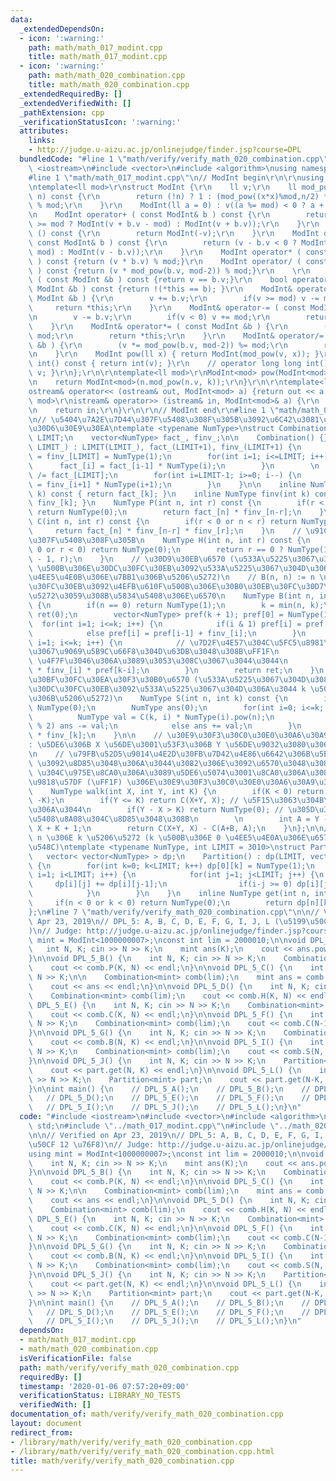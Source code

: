 ```yaml
---
data:
  _extendedDependsOn:
  - icon: ':warning:'
    path: math/math_017_modint.cpp
    title: math/math_017_modint.cpp
  - icon: ':warning:'
    path: math/math_020_combination.cpp
    title: math/math_020_combination.cpp
  _extendedRequiredBy: []
  _extendedVerifiedWith: []
  _pathExtension: cpp
  _verificationStatusIcon: ':warning:'
  attributes:
    links:
    - http://judge.u-aizu.ac.jp/onlinejudge/finder.jsp?course=DPL
  bundledCode: "#line 1 \"math/verify/verify_math_020_combination.cpp\"\n#include\
    \ <iostream>\n#include <vector>\n#include <algorithm>\nusing namespace std;\n\
    #line 1 \"math/math_017_modint.cpp\"\n// ModInt begin\r\n\r\nusing ll = long long;\r\
    \ntemplate<ll mod>\r\nstruct ModInt {\r\n    ll v;\r\n    ll mod_pow(ll x, ll\
    \ n) const {\r\n        return (!n) ? 1 : (mod_pow((x*x)%mod,n/2) * ((n&1)?x:1))\
    \ % mod;\r\n    }\r\n    ModInt(ll a = 0) : v((a %= mod) < 0 ? a + mod : a) {}\r\
    \n    ModInt operator+ ( const ModInt& b ) const {\r\n        return (v + b.v\
    \ >= mod ? ModInt(v + b.v - mod) : ModInt(v + b.v));\r\n    }\r\n    ModInt operator-\
    \ () const {\r\n        return ModInt(-v);\r\n    }\r\n    ModInt operator- (\
    \ const ModInt& b ) const {\r\n        return (v - b.v < 0 ? ModInt(v - b.v +\
    \ mod) : ModInt(v - b.v));\r\n    }\r\n    ModInt operator* ( const ModInt& b\
    \ ) const {return (v * b.v) % mod;}\r\n    ModInt operator/ ( const ModInt& b\
    \ ) const {return (v * mod_pow(b.v, mod-2)) % mod;}\r\n    \r\n    bool operator==\
    \ ( const ModInt &b ) const {return v == b.v;}\r\n    bool operator!= ( const\
    \ ModInt &b ) const {return !(*this == b); }\r\n    ModInt& operator+= ( const\
    \ ModInt &b ) {\r\n        v += b.v;\r\n        if(v >= mod) v -= mod;\r\n   \
    \     return *this;\r\n    }\r\n    ModInt& operator-= ( const ModInt &b ) {\r\
    \n        v -= b.v;\r\n        if(v < 0) v += mod;\r\n        return *this;\r\n\
    \    }\r\n    ModInt& operator*= ( const ModInt &b ) {\r\n        (v *= b.v) %=\
    \ mod;\r\n        return *this;\r\n    }\r\n    ModInt& operator/= ( const ModInt\
    \ &b ) {\r\n        (v *= mod_pow(b.v, mod-2)) %= mod;\r\n        return *this;\r\
    \n    }\r\n    ModInt pow(ll x) { return ModInt(mod_pow(v, x)); }\r\n    // operator\
    \ int() const { return int(v); }\r\n    // operator long long int() const { return\
    \ v; }\r\n};\r\n\r\ntemplate<ll mod>\r\nModInt<mod> pow(ModInt<mod> n, ll k) {\r\
    \n    return ModInt<mod>(n.mod_pow(n.v, k));\r\n}\r\n\r\ntemplate<ll mod>\r\n\
    ostream& operator<< (ostream& out, ModInt<mod> a) {return out << a.v;}\r\ntemplate<ll\
    \ mod>\r\nistream& operator>> (istream& in, ModInt<mod>& a) {\r\n    in >> a.v;\r\
    \n    return in;\r\n}\r\n\r\n// ModInt end\r\n#line 1 \"math/math_020_combination.cpp\"\
    \n// \u5404\u7A2E\u7D44\u307F\u5408\u308F\u305B\u3092\u6C42\u3081\u308B\u30E9\u30A4\
    \u30D6\u30E9\u30EA\ntemplate <typename NumType>\nstruct Combination {\n    int\
    \ LIMIT;\n    vector<NumType> fact_, finv_;\n\n    Combination() {}\n    Combination(int\
    \ LIMIT_) : LIMIT(LIMIT_), fact_(LIMIT+1), finv_(LIMIT+1) {\n        fact_[0]\
    \ = finv_[LIMIT] = NumType(1);\n        for(int i=1; i<=LIMIT; i++) {\n      \
    \      fact_[i] = fact_[i-1] * NumType(i);\n        }\n        \n        finv_[LIMIT]\
    \ /= fact_[LIMIT];\n        for(int i=LIMIT-1; i>=0; i--) {\n            finv_[i]\
    \ = finv_[i+1] * NumType(i+1);\n        }\n    }\n\n    inline NumType fact(int\
    \ k) const { return fact_[k]; }\n    inline NumType finv(int k) const { return\
    \ finv_[k]; }\n    NumType P(int n, int r) const {\n        if(r < 0 or n < r)\
    \ return NumType(0);\n        return fact_[n] * finv_[n-r];\n    }\n    NumType\
    \ C(int n, int r) const {\n        if(r < 0 or n < r) return NumType(0);\n   \
    \     return fact_[n] * finv_[n-r] * finv_[r];\n    }\n    // \u91CD\u8907\u7D44\
    \u307F\u5408\u308F\u305B\n    NumType H(int n, int r) const {\n        if(n <\
    \ 0 or r < 0) return NumType(0);\n        return r == 0 ? NumType(1) : C(n + r\
    \ - 1, r);\n    }\n    // \u30D9\u30EB\u6570 (\u533A\u5225\u3067\u304D\u308B n\
    \ \u500B\u306E\u30DC\u30FC\u30EB\u3092\u533A\u5225\u3067\u304D\u306A\u3044 k \u500B\
    \u4EE5\u4E0B\u306E\u7BB1\u306B\u5206\u5272)\n    // B(n, n) := n \u500B\u306E\u30DC\
    \u30FC\u30EB\u3092\u4EFB\u610F\u500B\u306E\u30B0\u30EB\u30FC\u30D7\u306B\u5206\
    \u5272\u3059\u308B\u5834\u5408\u306E\u6570\n    NumType B(int n, int k) const\
    \ {\n        if(n == 0) return NumType(1);\n        k = min(n, k);\n        NumType\
    \ ret(0);\n        vector<NumType> pref(k + 1); pref[0] = NumType(1);\n      \
    \  for(int i=1; i<=k; i++) {\n            if(i & 1) pref[i] = pref[i-1] - finv_[i];\n\
    \            else pref[i] = pref[i-1] + finv_[i];\n        }\n        for(int\
    \ i=1; i<=k; i++) {\n            // \u7D2F\u4E57\u304C\u5FC5\u8981\u306A\u306E\
    \u3067\u9069\u5B9C\u66F8\u304D\u63DB\u3048\u308B\uFF1F\n            // ModInt\
    \ \u4F7F\u3046\u306A\u3089\u3053\u308C\u3067\u3044\u3044\n            ret += NumType(i).pow(n)\
    \ * finv_[i] * pref[k-i];\n        }\n        return ret;\n    }\n    // \u30B9\
    \u30BF\u30FC\u30EA\u30F3\u30B0\u6570 (\u533A\u5225\u3067\u304D\u308B n \u500B\u306E\
    \u30DC\u30FC\u30EB\u3092\u533A\u5225\u3067\u304D\u306A\u3044 k \u500B\u306E\u7BB1\
    \u306B\u5206\u5272)\n    NumType S(int n, int k) const {\n        if(n < k) return\
    \ NumType(0);\n        NumType ans(0);\n        for(int i=0; i<=k; i++) {\n  \
    \          NumType val = C(k, i) * NumType(i).pow(n);\n            if((k - i)\
    \ % 2) ans -= val;\n            else ans += val;\n        }\n        return ans\
    \ * finv_[k];\n    }\n\n    // \u30E9\u30F3\u30C0\u30E0\u30A6\u30A9\u30FC\u30AF\
    : \u5DE6\u306B X \u56DE\u3001\u53F3\u306B Y \u56DE\u9032\u3080\u3068\u304D\u3001\
    \n    // \u79FB\u52D5\u9014\u4E2D\u30FB\u7D42\u4E86\u6642\u306B\u5EA7\u6A19 K\
    \ \u3092\u8D85\u3048\u306A\u3044\u3082\u306E\u3092\u6570\u3048\u308B\n    // K\
    \ \u304C\u975E\u8CA0\u306A\u3089\u5DE6\u5074\u3001\u8CA0\u306A\u3089\u53F3\u5074\
    \u9818\u57DF (\uFF1F) \u306E\u30E9\u30F3\u30C0\u30E0\u30A6\u30A9\u30FC\u30AF\n\
    \    NumType walk(int X, int Y, int K) {\n        if(K < 0) return walk(Y, X,\
    \ -K);\n        if(Y <= K) return C(X+Y, X); // \u5F15\u3063\u304B\u304B\u3089\
    \u306A\u3044\n        if(Y - X > K) return NumType(0); // \u305D\u3082\u305D\u3082\
    \u5408\u8A08\u304C\u8D85\u3048\u308B\n        \n        int A = Y - K - 1, B =\
    \ X + K + 1;\n        return C(X+Y, X) - C(A+B, A);\n    }\n};\n\n// P(n, k) :=\
    \ n \u306E k \u5206\u5272 (k \u500B\u306E 0 \u4EE5\u4E0A\u306E\u6574\u6570\u306E\
    \u548C)\ntemplate <typename NumType, int LIMIT = 3010>\nstruct Partition {\n \
    \   vector< vector<NumType> > dp;\n    Partition() : dp(LIMIT, vector<NumType>(LIMIT))\
    \ {\n        for(int k=0; k<LIMIT; k++) dp[0][k] = NumType(1);\n        for(int\
    \ i=1; i<LIMIT; i++) {\n            for(int j=1; j<LIMIT; j++) {\n           \
    \     dp[i][j] += dp[i][j-1];\n                if(i-j >= 0) dp[i][j] += dp[i-j][j];\n\
    \            }\n        }\n    }\n    inline NumType get(int n, int k) {\n   \
    \     if(n < 0 or k < 0) return NumType(0);\n        return dp[n][k];\n    }\n\
    };\n#line 7 \"math/verify/verify_math_020_combination.cpp\"\n\n// Verified on\
    \ Apr 23, 2019\n// DPL_5: A, B, C, D, E, F, G, I, J, L (\u5199\u50CF 12 \u76F8\
    )\n// Judge: http://judge.u-aizu.ac.jp/onlinejudge/finder.jsp?course=DPL\nusing\
    \ mint = ModInt<1000000007>;\nconst int lim = 2000010;\n\nvoid DPL_5_A() {\n \
    \   int N, K; cin >> N >> K;\n    mint ans(K);\n    cout << ans.pow(N) << endl;\n\
    }\n\nvoid DPL_5_B() {\n    int N, K; cin >> N >> K;\n    Combination<mint> comb(lim);\n\
    \    cout << comb.P(K, N) << endl;\n}\n\nvoid DPL_5_C() {\n    int N, K; cin >>\
    \ N >> K;\n\n    Combination<mint> comb(lim);\n    mint ans = comb.S(N, K) * comb.fact(K);\n\
    \    cout << ans << endl;\n}\n\nvoid DPL_5_D() {\n    int N, K; cin >> N >> K;\n\
    \    Combination<mint> comb(lim);\n    cout << comb.H(K, N) << endl;\n}\n\nvoid\
    \ DPL_5_E() {\n    int N, K; cin >> N >> K;\n    Combination<mint> comb(lim);\n\
    \    cout << comb.C(K, N) << endl;\n}\n\nvoid DPL_5_F() {\n    int N, K; cin >>\
    \ N >> K;\n    Combination<mint> comb(lim);\n    cout << comb.C(N-1, K-1) << endl;\n\
    }\n\nvoid DPL_5_G() {\n    int N, K; cin >> N >> K;\n    Combination<mint> comb(lim);\n\
    \    cout << comb.B(N, K) << endl;\n}\n\nvoid DPL_5_I() {\n    int N, K; cin >>\
    \ N >> K;\n    Combination<mint> comb(lim);\n    cout << comb.S(N, K) << endl;\n\
    }\n\nvoid DPL_5_J() {\n    int N, K; cin >> N >> K;\n    Partition<mint> part;\n\
    \    cout << part.get(N, K) << endl;\n}\n\nvoid DPL_5_L() {\n    int N, K; cin\
    \ >> N >> K;\n    Partition<mint> part;\n    cout << part.get(N-K, K) << endl;\n\
    }\n\nint main() {\n    // DPL_5_A();\n    // DPL_5_B();\n    // DPL_5_C();\n \
    \   // DPL_5_D();\n    // DPL_5_E();\n    // DPL_5_F();\n    // DPL_5_G();\n \
    \   // DPL_5_I();\n    // DPL_5_J();\n    // DPL_5_L();\n}\n"
  code: "#include <iostream>\n#include <vector>\n#include <algorithm>\nusing namespace\
    \ std;\n#include \"../math_017_modint.cpp\"\n#include \"../math_020_combination.cpp\"\
    \n\n// Verified on Apr 23, 2019\n// DPL_5: A, B, C, D, E, F, G, I, J, L (\u5199\
    \u50CF 12 \u76F8)\n// Judge: http://judge.u-aizu.ac.jp/onlinejudge/finder.jsp?course=DPL\n\
    using mint = ModInt<1000000007>;\nconst int lim = 2000010;\n\nvoid DPL_5_A() {\n\
    \    int N, K; cin >> N >> K;\n    mint ans(K);\n    cout << ans.pow(N) << endl;\n\
    }\n\nvoid DPL_5_B() {\n    int N, K; cin >> N >> K;\n    Combination<mint> comb(lim);\n\
    \    cout << comb.P(K, N) << endl;\n}\n\nvoid DPL_5_C() {\n    int N, K; cin >>\
    \ N >> K;\n\n    Combination<mint> comb(lim);\n    mint ans = comb.S(N, K) * comb.fact(K);\n\
    \    cout << ans << endl;\n}\n\nvoid DPL_5_D() {\n    int N, K; cin >> N >> K;\n\
    \    Combination<mint> comb(lim);\n    cout << comb.H(K, N) << endl;\n}\n\nvoid\
    \ DPL_5_E() {\n    int N, K; cin >> N >> K;\n    Combination<mint> comb(lim);\n\
    \    cout << comb.C(K, N) << endl;\n}\n\nvoid DPL_5_F() {\n    int N, K; cin >>\
    \ N >> K;\n    Combination<mint> comb(lim);\n    cout << comb.C(N-1, K-1) << endl;\n\
    }\n\nvoid DPL_5_G() {\n    int N, K; cin >> N >> K;\n    Combination<mint> comb(lim);\n\
    \    cout << comb.B(N, K) << endl;\n}\n\nvoid DPL_5_I() {\n    int N, K; cin >>\
    \ N >> K;\n    Combination<mint> comb(lim);\n    cout << comb.S(N, K) << endl;\n\
    }\n\nvoid DPL_5_J() {\n    int N, K; cin >> N >> K;\n    Partition<mint> part;\n\
    \    cout << part.get(N, K) << endl;\n}\n\nvoid DPL_5_L() {\n    int N, K; cin\
    \ >> N >> K;\n    Partition<mint> part;\n    cout << part.get(N-K, K) << endl;\n\
    }\n\nint main() {\n    // DPL_5_A();\n    // DPL_5_B();\n    // DPL_5_C();\n \
    \   // DPL_5_D();\n    // DPL_5_E();\n    // DPL_5_F();\n    // DPL_5_G();\n \
    \   // DPL_5_I();\n    // DPL_5_J();\n    // DPL_5_L();\n}\n"
  dependsOn:
  - math/math_017_modint.cpp
  - math/math_020_combination.cpp
  isVerificationFile: false
  path: math/verify/verify_math_020_combination.cpp
  requiredBy: []
  timestamp: '2020-01-06 07:57:20+09:00'
  verificationStatus: LIBRARY_NO_TESTS
  verifiedWith: []
documentation_of: math/verify/verify_math_020_combination.cpp
layout: document
redirect_from:
- /library/math/verify/verify_math_020_combination.cpp
- /library/math/verify/verify_math_020_combination.cpp.html
title: math/verify/verify_math_020_combination.cpp
---
```

